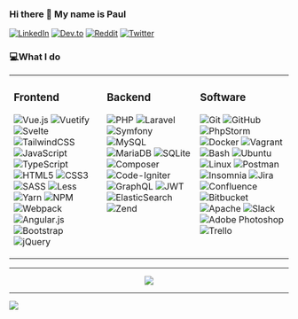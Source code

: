 ### Hi there 👋 My name is Paul
[![LinkedIn](https://img.shields.io/badge/LinkedIn-%230077B5.svg?style=for-the-badge&logo=linkedin&logoColor=white)](https://linkedin.com/in/paulmelssen) [![Dev.to](https://img.shields.io/badge/dev.to-%23000.svg?style=for-the-badge&logo=dev.to&logoColor=white)](https://dev.to/unlightio) [![Reddit](https://img.shields.io/badge/Reddit-%23FF4500.svg?style=for-the-badge&logo=Reddit&logoColor=white)](https://reddit.com/user/_unlight) [![Twitter](https://img.shields.io/badge/Twitter-%231DA1F2.svg?style=for-the-badge&logo=Twitter&logoColor=white)](https://twitter.com/exastris) 

### 💻What I do
<table border="0"><tr><td valign="top" align="left" width="33%">

### Frontend 
![Vue.js](https://img.shields.io/badge/vuejs-%2335495e.svg?style=for-the-badge&logo=vuedotjs&logoColor=%234FC08D) 
![Vuetify](https://img.shields.io/badge/Vuetify-1867C0?style=for-the-badge&logo=vuetify&logoColor=AEDDFF) 
![Svelte](https://img.shields.io/badge/svelte-%23f1413d.svg?style=for-the-badge&logo=svelte&logoColor=white) 
![TailwindCSS](https://img.shields.io/badge/tailwindcss-%2338B2AC.svg?style=for-the-badge&logo=tailwind-css&logoColor=white) 
![JavaScript](https://img.shields.io/badge/javascript-%23323330.svg?style=for-the-badge&logo=javascript&logoColor=%23F7DF1E) 
![TypeScript](https://img.shields.io/badge/typescript-%23007ACC.svg?style=for-the-badge&logo=typescript&logoColor=white) 
![HTML5](https://img.shields.io/badge/html5-%23E34F26.svg?style=for-the-badge&logo=html5&logoColor=white) 
![CSS3](https://img.shields.io/badge/css3-%231572B6.svg?style=for-the-badge&logo=css3&logoColor=white) 
![SASS](https://img.shields.io/badge/SASS-hotpink.svg?style=for-the-badge&logo=SASS&logoColor=white)
![Less](https://img.shields.io/badge/less-2B4C80?style=for-the-badge&logo=less&logoColor=white) 
![Yarn](https://img.shields.io/badge/yarn-%232C8EBB.svg?style=for-the-badge&logo=yarn&logoColor=white) 
![NPM](https://img.shields.io/badge/NPM-%23000000.svg?style=for-the-badge&logo=npm&logoColor=white) 
![Webpack](https://img.shields.io/badge/webpack-%238DD6F9.svg?style=for-the-badge&logo=webpack&logoColor=black) 
![Angular.js](https://img.shields.io/badge/angular.js-%23E23237.svg?style=for-the-badge&logo=angularjs&logoColor=white) 
![Bootstrap](https://img.shields.io/badge/bootstrap-%23563D7C.svg?style=for-the-badge&logo=bootstrap&logoColor=white) 
![jQuery](https://img.shields.io/badge/jquery-%230769AD.svg?style=for-the-badge&logo=jquery&logoColor=white) 
</td>
<td valign="top" width="33%">

### Backend
![PHP](https://img.shields.io/badge/php-%23777BB4.svg?style=for-the-badge&logo=php&logoColor=white) 
![Laravel](https://img.shields.io/badge/laravel-%23FF2D20.svg?style=for-the-badge&logo=laravel&logoColor=white) 
![Symfony](https://img.shields.io/badge/symfony-%23000000.svg?style=for-the-badge&logo=symfony&logoColor=white) 
![MySQL](https://img.shields.io/badge/mysql-%2300f.svg?style=for-the-badge&logo=mysql&logoColor=white) 
![MariaDB](https://img.shields.io/badge/MariaDB-003545?style=for-the-badge&logo=mariadb&logoColor=white) 
![SQLite](https://img.shields.io/badge/sqlite-%2307405e.svg?style=for-the-badge&logo=sqlite&logoColor=white) 
![Composer](https://img.shields.io/badge/composer-%238DD6F9.svg?style=for-the-badge&logo=composer&logoColor=black) 
![Code-Igniter](https://img.shields.io/badge/CodeIgniter-%23EF4223.svg?style=for-the-badge&logo=codeIgniter&logoColor=white) 
![GraphQL](https://img.shields.io/badge/-GraphQL-E10098?style=for-the-badge&logo=graphql&logoColor=white)
![JWT](https://img.shields.io/badge/JWT-black?style=for-the-badge&logo=JSON%20web%20tokens) 
![ElasticSearch](https://img.shields.io/badge/-ElasticSearch-005571?style=for-the-badge&logo=elasticsearch) 
![Zend](https://img.shields.io/badge/zend-%759450.svg?style=for-the-badge&logo=zend&logoColor=333) 
</td>
<td valign="top" width="33%">

### Software
![Git](https://img.shields.io/badge/git-%23DD5103.svg?style=for-the-badge&logo=git&logoColor=333)
![GitHub](https://img.shields.io/badge/github-%23333.svg?style=for-the-badge&logo=github&logoColor=white)
![PhpStorm](https://img.shields.io/badge/phpstorm-%236D54B2.svg?style=for-the-badge&logo=phpstorm&logoColor=FBC02E)
![Docker](https://img.shields.io/badge/docker-%230db7ed.svg?style=for-the-badge&logo=docker&logoColor=white) 
![Vagrant](https://img.shields.io/badge/vagrant-%231563FF.svg?style=for-the-badge&logo=vagrant&logoColor=white) 
![Bash](https://img.shields.io/badge/bash-%23000.svg?style=for-the-badge)
![Ubuntu](https://img.shields.io/badge/ubuntu-%23FD6E00.svg?style=for-the-badge&logo=ubuntu&logoColor=white)
![Linux](https://img.shields.io/badge/linux-%23333.svg?style=for-the-badge&logo=linux)
![Postman](https://img.shields.io/badge/Postman-%23FD6E00?style=for-the-badge&logo=postman&logoColor=white) 
![Insomnia](https://img.shields.io/badge/Insomnia-black?style=for-the-badge&logo=insomnia&logoColor=5849BE) 
![Jira](https://img.shields.io/badge/jira-%230A0FFF.svg?style=for-the-badge&logo=jira&logoColor=white) 
![Confluence](https://img.shields.io/badge/confluence-%232178A4.svg?style=for-the-badge&logo=confluence&logoColor=white) 
![Bitbucket](https://img.shields.io/badge/bitbucket-%2302A7F0.svg?style=for-the-badge&logo=bitbucket&logoColor=white)
![Apache](https://img.shields.io/badge/apache-%23D42029.svg?style=for-the-badge&logo=apache&logoColor=white) 
![Slack](https://img.shields.io/badge/slack-%23617D4D.svg?style=for-the-badge&logo=slack&logoColor=white)
![Adobe Photoshop](https://img.shields.io/badge/adobe%20photoshop-%2331A8FF.svg?style=for-the-badge&logo=adobephotoshop&logoColor=white) 
![Trello](https://img.shields.io/badge/Trello-%23026AA7.svg?style=for-the-badge&logo=Trello&logoColor=white) 
</td>
</tr></table>  
<!--
### 💻Skills
<table border="0"><tr><td valign="top" align="center" width="33%">

### Frontend  
<div align="center">
<img src="https://cdn.jsdelivr.net/gh/devicons/devicon/icons/vuejs/vuejs-original.svg" alt="VueJS" title="VueJS" width="30%" />
<img src="https://cdn.jsdelivr.net/gh/devicons/devicon/icons/vuetify/vuetify-original.svg" alt="Vuetify" title="Vuetify" width="30%" />
<img src="https://cdn.jsdelivr.net/gh/devicons/devicon/icons/svelte/svelte-original.svg" alt="Svelte" title="Svelte" width="30%" />
<img src="https://cdn.jsdelivr.net/gh/devicons/devicon/icons/tailwindcss/tailwindcss-plain.svg" alt="Tailwind" title="Tailwind" width="30%" />
<img src="https://cdn.jsdelivr.net/gh/devicons/devicon/icons/sass/sass-original.svg" alt="Sass" title="Sass" width="30%" />
<img src="https://cdn.jsdelivr.net/gh/devicons/devicon/icons/less/less-plain-wordmark.svg" alt="Less" title="Less" width="30%" />
<img src="https://cdn.jsdelivr.net/gh/devicons/devicon/icons/bootstrap/bootstrap-original.svg" alt="Bootstrap" title="Bootstrap" width="30%" />
<img src="https://cdn.jsdelivr.net/gh/devicons/devicon/icons/javascript/javascript-original.svg" alt="Javascript" title="Javascript" width="30%" />
<img src="https://cdn.jsdelivr.net/gh/devicons/devicon/icons/typescript/typescript-original.svg" alt="Typescript" title="Typescript" width="30%" />
<img src="https://cdn.jsdelivr.net/gh/devicons/devicon/icons/webpack/webpack-original.svg" alt="Webpack" title="Webpack" width="30%" />
<img src="https://cdn.jsdelivr.net/gh/devicons/devicon/icons/html5/html5-original.svg" alt="HTML5" title="HTML5" width="30%" />
<img src="https://cdn.jsdelivr.net/gh/devicons/devicon/icons/css3/css3-original.svg" alt="CSS3" title="CSS3" width="30%" />
<img src="https://cdn.jsdelivr.net/gh/devicons/devicon/icons/yarn/yarn-original.svg" alt="yarn" title="yarn" width="30%" />
<img src="https://cdn.jsdelivr.net/gh/devicons/devicon/icons/npm/npm-original-wordmark.svg" alt="npm" title="npm" width="30%" />
<img src="https://cdn.jsdelivr.net/gh/devicons/devicon/icons/angularjs/angularjs-original.svg" alt="AngularJS" title="AngularJS" width="30%" />
<img src="https://cdn.jsdelivr.net/gh/devicons/devicon/icons/jquery/jquery-original.svg" alt="jQuery" title="jQuery" width="30%" />
</div></td>
<td valign="top" align="center" width="33%">

### Backend  
<div align="center">
<img src="https://cdn.jsdelivr.net/gh/devicons/devicon/icons/php/php-original.svg" alt="PHP" title="PHP" width="30%" />
<img src="https://cdn.jsdelivr.net/gh/devicons/devicon/icons/laravel/laravel-plain.svg" alt="Laravel" title="Laravel" width="30%" />
<img src="https://cdn.jsdelivr.net/gh/devicons/devicon/icons/symfony/symfony-original.svg" alt="Symfony" title="Symfony" width="30%" />
<img src="https://cdn.jsdelivr.net/gh/devicons/devicon/icons/mysql/mysql-original.svg" alt="MySQL" title="MySQL" width="30%" />
<img src="https://cdn.jsdelivr.net/gh/devicons/devicon/icons/sqlite/sqlite-original.svg" alt="Sqlite" title="Sqlite" width="30%" /> 
<img src="https://cdn.jsdelivr.net/gh/devicons/devicon/icons/composer/composer-original.svg" alt="Composer" title="Composer" width="30%" />
<img src="https://cdn.jsdelivr.net/gh/devicons/devicon/icons/graphql/graphql-plain.svg" alt="GraphQL" title="GraphQL" width="30%" />
<img src="https://cdn.jsdelivr.net/gh/devicons/devicon/icons/codeigniter/codeigniter-plain.svg" alt="CodeIgniter" title="CodeIgniter" width="30%" />
<img src="https://cdn.jsdelivr.net/gh/devicons/devicon/icons/zend/zend-plain.svg" alt="Zend" title="Zend" width="30%" />
</div></td>
<td valign="top" align="center" width="33%">

### Software  
<div align="center">
<img src="https://cdn.jsdelivr.net/gh/devicons/devicon/icons/git/git-original.svg" alt="Git" title="Git" width="30%" />
<img src="https://cdn.jsdelivr.net/gh/devicons/devicon/icons/github/github-original.svg" alt="GitHub" title="GitHub" width="30%" />
<img src="https://cdn.jsdelivr.net/gh/devicons/devicon/icons/phpstorm/phpstorm-original.svg" alt="PhpStorm" title="PhpStorm" width="30%" />
<img src="https://cdn.jsdelivr.net/gh/devicons/devicon/icons/docker/docker-original.svg" alt="Docker" title="Docker" width="30%" />
<img src="https://cdn.jsdelivr.net/gh/devicons/devicon/icons/vagrant/vagrant-original.svg" alt="Vagrant" title="Vagrant" width="30%" />
<img src="https://cdn.jsdelivr.net/gh/devicons/devicon/icons/bash/bash-original.svg" alt="Bash" title="Bash" width="30%" />
<img src="https://cdn.jsdelivr.net/gh/devicons/devicon/icons/linux/linux-original.svg" alt="Linux" title="Linux" width="30%" />
<img src="https://cdn.jsdelivr.net/gh/devicons/devicon/icons/ubuntu/ubuntu-plain.svg" alt="Ubuntu" title="Ubuntu" width="30%" />
<img src="https://cdn.jsdelivr.net/gh/devicons/devicon/icons/bitbucket/bitbucket-original.svg" alt="Bitbucket" title="Bitbucket" width="30%" />
<img src="https://cdn.jsdelivr.net/gh/devicons/devicon/icons/slack/slack-original.svg" alt="Slack" title="Slack" width="30%" />
<img src="https://cdn.jsdelivr.net/gh/devicons/devicon/icons/jira/jira-original.svg" alt="Jira" title="Jira" width="30%" />
<img src="https://cdn.jsdelivr.net/gh/devicons/devicon/icons/trello/trello-plain.svg" alt="Trello" title="Trello" width="30%" />
<img src="https://cdn.jsdelivr.net/gh/devicons/devicon/icons/photoshop/photoshop-line.svg" alt="Photoshop" title="Photoshop" width="30%" />
</div></td>
</tr></table>  
-->
<!--
### 📊GitHub Stats :
![](https://github-readme-stats.vercel.app/api?username=unlight-io&theme=dracula&hide_border=true&include_all_commits=true&count_private=true)<br/>
![](https://github-readme-streak-stats.herokuapp.com/?user=unlight-io&theme=dracula&hide_border=true)<br/>
![](https://github-readme-stats.vercel.app/api/top-langs/?username=unlight-io&theme=dracula&hide_border=true&include_all_commits=true&count_private=true&layout=compact)
-->

---
<div align="center">

![](https://quotes-github-readme.vercel.app/api?type=horizontal&theme=dark)

</div>

---
[![](https://visitcount.itsvg.in/api?id=unlight-io&icon=0&color=1)](https://visitcount.itsvg.in)
